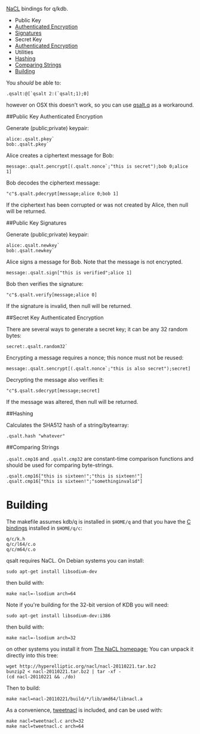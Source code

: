 [NaCL](http://nacl.cr.yp.to/) bindings for q/kdb.

* Public Key
 * [Authenticated Encryption](#public-key-authenticated-encryption)
 * [Signatures](#public-key-signatures)
* Secret Key
 * [Authenticated Encryption](#secret-key-authenticated-encryption)
* Utilities
 * [Hashing](#hashing)
 * [Comparing Strings](#comparing-strings)
* [Building](#building)

You *should* be able to:

    .qsalt:@[`qsalt 2:(`qsalt;1);0]

however on OSX this doesn't work, so you can use [qsalt.q](qsalt.q) as a workaround.

##Public Key Authenticated Encryption

Generate (public;private) keypair:

    alice:.qsalt.pkey`
    bob:.qsalt.pkey`

Alice creates a ciphertext message for Bob:

    message:.qsalt.pencrypt[(.qsalt.nonce`;"this is secret");bob 0;alice 1]

Bob decodes the ciphertext message:

    "c"$.qsalt.pdecrypt[message;alice 0;bob 1]

If the ciphertext has been corrupted or was not created by Alice, then null will be returned.

##Public Key Signatures

Generate (public;private) keypair:

    alice:.qsalt.newkey`
    bob:.qsalt.newkey`

Alice signs a message for Bob. Note that the message is not encrypted.

    message:.qsalt.sign["this is verified";alice 1]

Bob then verifies the signature:

    "c"$.qsalt.verify[message;alice 0]

If the signature is invalid, then null will be returned.

##Secret Key Authenticated Encryption

There are several ways to generate a secret key; it can be any 32 random bytes:

    secret:.qsalt.random32`

Encrypting a message requires a nonce; this nonce must not be reused:

    message:.qsalt.sencrypt[(.qsalt.nonce`;"this is also secret");secret]

Decrypting the message also verifies it:

    "c"$.qsalt.sdecrypt[message;secret]

If the message was altered, then null will be returned.

##Hashing

Calculates the SHA512 hash of a string/bytearray:

    .qsalt.hash "whatever"

##Comparing Strings

`.qsalt.cmp16` and `.qsalt.cmp32` are constant-time comparison functions and should be used for comparing byte-strings.

    .qsalt.cmp16["this is sixteen!";"this is sixteen!"]
    .qsalt.cmp16["this is sixteen!";"somethinginvalid"]

# Building
The makefile assumes kdb/q is installed in `$HOME/q` and that you have
the [C bindings](http://kx.com/q/d/c.htm) installed in `$HOME/q/c`:

    q/c/k.h
    q/c/l64/c.o
    q/c/m64/c.o

qsalt requires NaCL. On Debian systems you can install:

    sudo apt-get install libsodium-dev

then build with:

    make nacl=-lsodium arch=64

Note if you're building for the 32-bit version of KDB you will need:

    sudo apt-get install libsodium-dev:i386

then build with:

    make nacl=-lsodium arch=32

on other systems you install it from [The NaCL homepage](http://nacl.cr.yp.to/install.html); You can unpack it directly into this tree:

    wget http://hyperelliptic.org/nacl/nacl-20110221.tar.bz2
    bunzip2 < nacl-20110221.tar.bz2 | tar -xf -
    (cd nacl-20110221 && ./do)

Then to build:

    make nacl=nacl-20110221/build/*/lib/amd64/libnacl.a

As a convenience, [tweetnacl](tweetnacl.c) is included, and can be used with:

    make nacl=tweetnacl.c arch=32
    make nacl=tweetnacl.c arch=64


